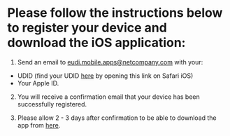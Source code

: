# Please follow the instructions below to register your device and download the iOS application:

1. Send an email to eudi.mobile.apps@netcompany.com with your:
- UDID (find your UDID [here](https://udid.tech) by opening this link on Safari iOS)
- Your Apple ID.

2. You will receive a confirmation email that your device has been successfully registered.

3. Please allow 2 - 3 days after confirmation to be able to download the app from [here](https://install.appcenter.ms/orgs/eu-digital-identity-wallet/apps/eudi-reference-ios/distribution_groups/eudi%20wallet%20ios%20(demo)%20public).
